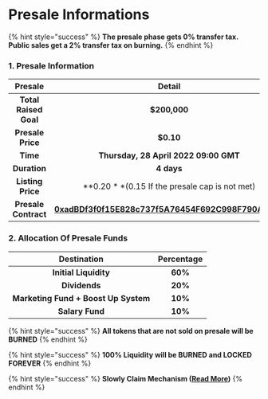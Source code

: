# Presale Informations

{% hint style="success" %}
**The presale phase gets 0% transfer tax. Public sales get a 2% transfer tax on burning.**
{% endhint %}

### **1. Presale Information** <a href="#1-presale-information" id="1-presale-information"></a>

|        Presale        |                                     Detail                                     |
| :-------------------: | :----------------------------------------------------------------------------: |
| **Total Raised Goal** |                                  **​$200,000**                                 |
|   **Presale Price**   |                                   **​$0.10**                                   |
|        **Time**       |                      **Thursday, 28 April 2022 09:00 GMT**                     |
|      **Duration**     |                                   **4 days**                                   |
|   **Listing Price**   |                ​**$0.20** ($0.15 If the presale cap is not met)                |
|  **Presale Contract** | [**0xadBDf3f0f15E828c737f5A76454F692C998F790A**](./#1-presale-information)**** |



### **2. Allocation Of Presale Funds**

|              Destination             | Percentage |
| :----------------------------------: | :--------: |
|         **Initial Liquidity**        |   **60%**  |
|             **Dividends**            |   **20%**  |
| **Marketing Fund + Boost Up System** |   **10%**  |
|            **Salary Fund**           |   **10%**  |

{% hint style="success" %}
**All tokens that are not sold on presale will be BURNED**
{% endhint %}

{% hint style="success" %}
**100% Liquidity will be BURNED and LOCKED FOREVER**
{% endhint %}

{% hint style="success" %}
**Slowly Claim Mechanism (**[**Read More**](claim-mechanism.md)**)**
{% endhint %}
